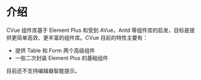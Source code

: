 # 介绍

CVue 组件库基于 Element Plus 和受到 AVue，Antd 等组件库的启发，目标是提供更简单高效、更丰富的组件库。CVue 目前的特性主要有：

- 提供 Table 和 Form 两个高级组件
- 一些二次封装 Element Plus 的基础组件

目前还不支持编辑器智能提示。